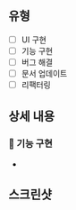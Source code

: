 ## 유형

- [ ] UI 구현
- [ ] 기능 구현
- [ ] 버그 해결
- [ ] 문서 업데이트
- [ ] 리팩터링

## 상세 내용

### 📌 기능 구현
- 

## 스크린샷
